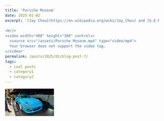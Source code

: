 ```yaml
---
title: 'Porsche Museum'
date: 2025-01-02
excerpt: '[Jay Chow](https://en.wikipedia.org/wiki/Jay_Chou) and [G.E.M ](https://en.wikipedia.org/wiki/G.E.M.) are my favourite male and female singers. Here are my covers of their songs. Wow, my skill level is modest, just please consider this purely for fun and entertainment.

<br/>
<video width="480" height="360" controls>
  <source src="/assets/Porsche Museum.mp4" type="video/mp4">
  Your browser does not support the video tag.
</video>'
permalink: /posts/2025/01/blog-post-7/
tags:
  - cool posts
  - category1
  - category2
---
```



<img src='/images/Porshce Museum.png'>




